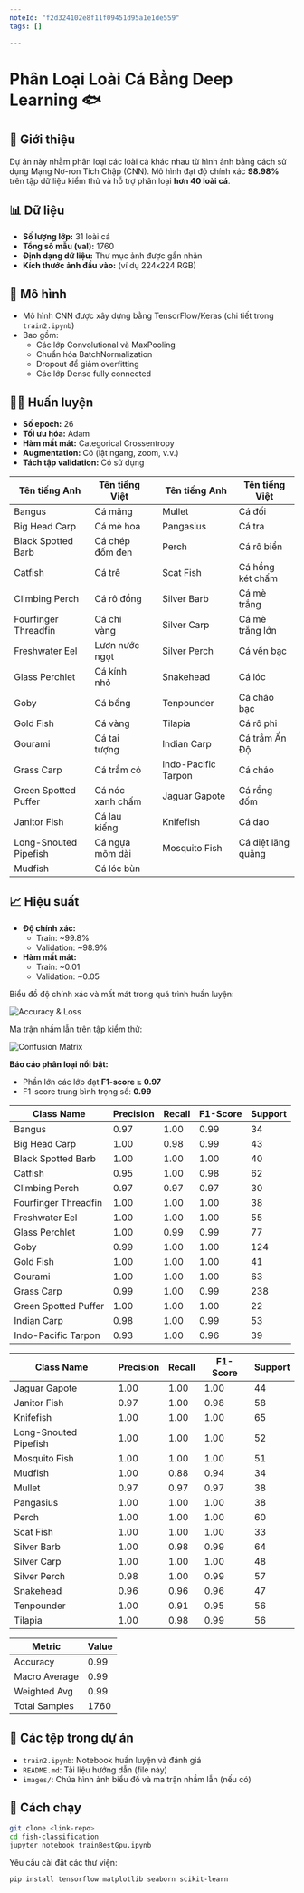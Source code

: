 ```yaml
---
noteId: "f2d324102e8f11f09451d95a1e1de559"
tags: []

---
```



# Phân Loại Loài Cá Bằng Deep Learning 🐟

## 📌 Giới thiệu

Dự án này nhằm phân loại các loài cá khác nhau từ hình ảnh bằng cách sử dụng Mạng Nơ-ron Tích Chập (CNN). Mô hình đạt độ chính xác **98.98%** trên tập dữ liệu kiểm thử và hỗ trợ phân loại **hơn 40 loài cá**.

## 📊 Dữ liệu

- **Số lượng lớp:** 31 loài cá
- **Tổng số mẫu (val):** 1760
- **Định dạng dữ liệu:** Thư mục ảnh được gắn nhãn
- **Kích thước ảnh đầu vào:** (ví dụ 224x224 RGB)

## 🧠 Mô hình

- Mô hình CNN được xây dựng bằng TensorFlow/Keras (chi tiết trong `train2.ipynb`)
- Bao gồm:
  - Các lớp Convolutional và MaxPooling
  - Chuẩn hóa BatchNormalization
  - Dropout để giảm overfitting
  - Các lớp Dense fully connected

## 🏋️‍♂️ Huấn luyện

- **Số epoch:** 26
- **Tối ưu hóa:** Adam
- **Hàm mất mát:** Categorical Crossentropy
- **Augmentation:** Có (lật ngang, zoom, v.v.)
- **Tách tập validation:** Có sử dụng

| Tên tiếng Anh          | Tên tiếng Việt         |    | Tên tiếng Anh          | Tên tiếng Việt         |
|------------------------|------------------------|----|------------------------|------------------------|
| Bangus                | Cá măng                |    | Mullet                | Cá đối                |
| Big Head Carp         | Cá mè hoa              |    | Pangasius             | Cá tra                |
| Black Spotted Barb    | Cá chép đốm đen        |    | Perch                 | Cá rô biển            |
| Catfish               | Cá trê                 |    | Scat Fish             | Cá hồng két chấm       |
| Climbing Perch        | Cá rô đồng             |    | Silver Barb           | Cá mè trắng            |
| Fourfinger Threadfin  | Cá chỉ vàng            |    | Silver Carp           | Cá mè trắng lớn        |
| Freshwater Eel        | Lươn nước ngọt         |    | Silver Perch          | Cá vền bạc             |
| Glass Perchlet        | Cá kính nhỏ            |    | Snakehead             | Cá lóc                 |
| Goby                  | Cá bống                |    | Tenpounder            | Cá cháo bạc            |
| Gold Fish             | Cá vàng                |    | Tilapia               | Cá rô phi              |
| Gourami               | Cá tai tượng           |    | Indian Carp           | Cá trắm Ấn Độ          |
| Grass Carp            | Cá trắm cỏ             |    | Indo-Pacific Tarpon   | Cá cháo                |
| Green Spotted Puffer  | Cá nóc xanh chấm       |    | Jaguar Gapote         | Cá rồng đốm            |
| Janitor Fish          | Cá lau kiếng           |    | Knifefish             | Cá dao                 |
| Long-Snouted Pipefish | Cá ngựa mõm dài        |    | Mosquito Fish         | Cá diệt lăng quăng     |
| Mudfish               | Cá lóc bùn             |    |                        |                        |


## 📈 Hiệu suất

- **Độ chính xác:**
  - Train: ~99.8%
  - Validation: ~98.9%
- **Hàm mất mát:**
  - Train: ~0.01
  - Validation: ~0.05

Biểu đồ độ chính xác và mất mát trong quá trình huấn luyện:

![Accuracy & Loss](5ac7c620-c203-4ff3-9736-c6abbe34863e.png)

Ma trận nhầm lẫn trên tập kiểm thử:

![Confusion Matrix](19fd351f-d643-4c92-a926-097a67b34a5a.png)



**Báo cáo phân loại nổi bật:**
- Phần lớn các lớp đạt **F1-score ≥ 0.97**
- F1-score trung bình trọng số: **0.99**

| Class Name           | Precision | Recall | F1-Score | Support |
| -------------------- | --------- | ------ | -------- | ------- |
| Bangus               | 0.97      | 1.00   | 0.99     | 34      |
| Big Head Carp        | 1.00      | 0.98   | 0.99     | 43      |
| Black Spotted Barb   | 1.00      | 1.00   | 1.00     | 40      |
| Catfish              | 0.95      | 1.00   | 0.98     | 62      |
| Climbing Perch       | 0.97      | 0.97   | 0.97     | 30      |
| Fourfinger Threadfin | 1.00      | 1.00   | 1.00     | 38      |
| Freshwater Eel       | 1.00      | 1.00   | 1.00     | 55      |
| Glass Perchlet       | 1.00      | 0.99   | 0.99     | 77      |
| Goby                 | 0.99      | 1.00   | 1.00     | 124     |
| Gold Fish            | 1.00      | 1.00   | 1.00     | 41      |
| Gourami              | 1.00      | 1.00   | 1.00     | 63      |
| Grass Carp           | 0.99      | 1.00   | 0.99     | 238     |
| Green Spotted Puffer | 1.00      | 1.00   | 1.00     | 22      |
| Indian Carp          | 0.98      | 1.00   | 0.99     | 53      |
| Indo-Pacific Tarpon  | 0.93      | 1.00   | 0.96     | 39      |


| Class Name            | Precision | Recall | F1-Score | Support |
| --------------------- | --------- | ------ | -------- | ------- |
| Jaguar Gapote         | 1.00      | 1.00   | 1.00     | 44      |
| Janitor Fish          | 0.97      | 1.00   | 0.98     | 58      |
| Knifefish             | 1.00      | 1.00   | 1.00     | 65      |
| Long-Snouted Pipefish | 1.00      | 1.00   | 1.00     | 52      |
| Mosquito Fish         | 1.00      | 1.00   | 1.00     | 51      |
| Mudfish               | 1.00      | 0.88   | 0.94     | 34      |
| Mullet                | 0.97      | 0.97   | 0.97     | 38      |
| Pangasius             | 1.00      | 1.00   | 1.00     | 38      |
| Perch                 | 1.00      | 1.00   | 1.00     | 60      |
| Scat Fish             | 1.00      | 1.00   | 1.00     | 33      |
| Silver Barb           | 1.00      | 0.98   | 0.99     | 64      |
| Silver Carp           | 1.00      | 1.00   | 1.00     | 48      |
| Silver Perch          | 0.98      | 1.00   | 0.99     | 57      |
| Snakehead             | 0.96      | 0.96   | 0.96     | 47      |
| Tenpounder            | 1.00      | 0.91   | 0.95     | 56      |
| Tilapia               | 1.00      | 0.98   | 0.99     | 56      |


| Metric        | Value |
| ------------- | ----- |
| Accuracy      | 0.99  |
| Macro Average | 0.99  |
| Weighted Avg  | 0.99  |
| Total Samples | 1760  |


## 📁 Các tệp trong dự án

- `train2.ipynb`: Notebook huấn luyện và đánh giá
- `README.md`: Tài liệu hướng dẫn (file này)
- `images/`: Chứa hình ảnh biểu đồ và ma trận nhầm lẫn (nếu có)

## 🚀 Cách chạy

```bash
git clone <link-repo>
cd fish-classification
jupyter notebook trainBestGpu.ipynb
```

Yêu cầu cài đặt các thư viện:

```bash
pip install tensorflow matplotlib seaborn scikit-learn
```

